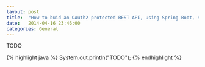 ```yaml
---
layout: post
title:  "How to buid an OAuth2 protected REST API, using Spring Boot, Spring Security, and Spring Security OAuth2"
date:   2014-04-16 23:46:00
categories: General
---
```


TODO

{% highlight java %}
System.out.println("TODO");
{% endhighlight %}


[github]: https://github.com/ccampo133
